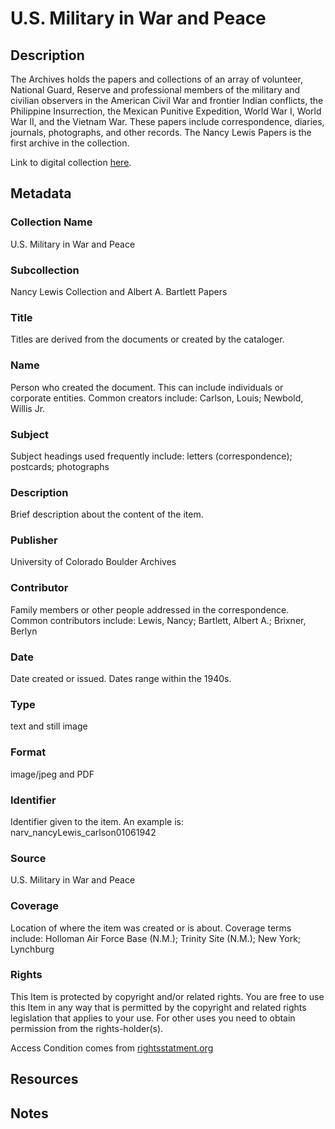 # U.S. Military in War and Peace
## Description
The Archives holds the papers and collections of an array of volunteer, National Guard, Reserve and professional members of the military and civilian observers in the American Civil War and frontier Indian conflicts, the Philippine Insurrection, the Mexican Punitive Expedition, World War I, World War II, and the Vietnam War. These papers include correspondence, diaries, journals, photographs, and other records. The Nancy Lewis Papers is the first archive in the collection. 

Link to digital collection [here](https://doi.org/10.25810/wqyn-9s41).
## Metadata
### Collection Name
U.S. Military in War and Peace
### Subcollection
Nancy Lewis Collection and Albert A. Bartlett Papers
### Title
Titles are derived from the documents or created by the cataloger.
### Name
Person who created the document. This can include individuals or corporate entities. Common creators include: Carlson, Louis; Newbold, Willis Jr.
### Subject
Subject headings used frequently include: letters (correspondence); postcards; photographs
### Description
Brief description about the content of the item.
### Publisher
University of Colorado Boulder Archives
### Contributor
Family members or other people addressed in the correspondence. Common contributors include: Lewis, Nancy; Bartlett, Albert A.; Brixner, Berlyn
### Date
Date created or issued. Dates range within the 1940s.
### Type
text and still image
### Format
image/jpeg and PDF
### Identifier
Identifier given to the item. An example is: narv_nancyLewis_carlson01061942
### Source
U.S. Military in War and Peace
### Coverage
Location of where the item was created or is about. Coverage terms include: Holloman Air Force Base (N.M.); Trinity Site (N.M.); New York; Lynchburg
### Rights
This Item is protected by copyright and/or related rights. You are free to use this Item in any way that is permitted by the copyright and related rights legislation that applies to your use. For other uses you need to obtain permission from the rights-holder(s).

Access Condition comes from [rightsstatment.org](http://rightsstatements.org/vocab/InC/1.0/)

## Resources
## Notes

